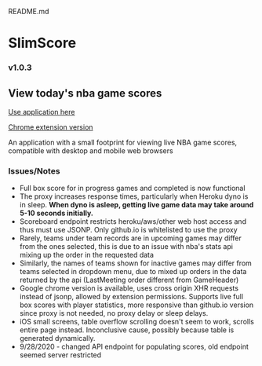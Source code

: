 README.md

# SlimScore
### v1.0.3

## View today's nba game scores

[Use application here](https://changa0.github.io/boxscores/)

[Chrome extension version](https://github.com/changa0/boxscoreschrome)

An application with a small footprint for viewing live NBA game scores, compatible with desktop and mobile web browsers

### Issues/Notes

* Full box score for in progress games and completed is now functional
* The proxy increases response times, particularly when Heroku dyno is in sleep. **When dyno is asleep, getting live game data may take around 5-10 seconds initially.**
* Scoreboard endpoint restricts heroku/aws/other web host access and thus must use JSONP. Only github.io is whitelisted to use the proxy
* Rarely, teams under team records are in upcoming games may differ from the ones selected, this is due to an issue with nba's stats api mixing up the order in the requested data
* Similarly, the names of teams shown for inactive games may differ from teams selected in dropdown menu, due to mixed up orders in the data returned by the api (LastMeeting order different from GameHeader)
* Google chrome version is available, uses cross origin XHR requests instead of jsonp, allowed by extension permissions. Supports live full box scores with player statistics, more responsive than github.io version since proxy is not needed, no proxy delay or sleep delays.
* iOS small screens, table overflow scrolling doesn't seem to work, scrolls entire page instead. Inconclusive cause, possibly because table is generated dynamically.
* 9/28/2020 - changed API endpoint for populating scores, old endpoint seemed server restricted
